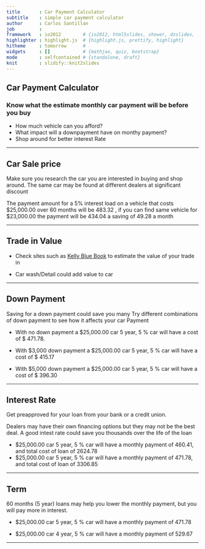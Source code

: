 ```yaml
---
title       : Car Payment Calculator
subtitle    : simple car payment calculator
author      : Carlos Santillan
job         : 
framework   : io2012        # {io2012, html5slides, shower, dzslides, ...}
highlighter : highlight.js  # {highlight.js, prettify, highlight}
hitheme     : tomorrow      # 
widgets     : []            # {mathjax, quiz, bootstrap}
mode        : selfcontained # {standalone, draft}
knit        : slidify::knit2slides
---
```





## Car Payment Calculator

### Know what the estimate monthly car payment will be before you buy

* How much vehicle can you afford?
* What impact will a downpayment have on monthy payment?
* Shop around for better interest Rate

---

## Car Sale price

Make sure you research the car you are interested in buying and shop around.
The same car may be found at different dealers at significant discount




The payment amount for a 5% interest load on a vehicle that costs $25,000.00 over 60 months will be 483.32 , if you can find same vehicle for $23,000.00 the payment will be 434.04 a saving of 49.28 a month






--- 

## Trade in Value

 * Check sites such as [Kelly Blue Book](http://www.kbb.com/) to estimate the value of your trade in
 
 * Car wash/Detail could add value to car

--- 

## Down Payment



 Saving for a down payment could save you many
 Try different combinations of down payment to see how it affects your car Payment
 
 * With no down payment a $25,000.00 car 5 year, 5 % car will have a cost of $ 471.78.
 
 * With $3,000 down payment a $25,000.00 car 5 year, 5 % car will have a cost of $ 415.17
 
 * With $5,000 down payment a $25,000.00 car 5 year, 5 % car will have a cost of $ 396.30

---

## Interest Rate




 Get preapproved for your loan from your bank or a credit union.
 
 Dealers may have their own financing options but they may not be the best deal. 
 A good intest rate could save you thousands over the life of the loan
 
 * $25,000.00 car 5 year, 5 % car will have a monthly payment of 460.41, and total cost of loan of 2624.78
 * $25,000.00 car 5 year, 5 % car will have a monthly payment of 471.78, and total cost of loan of 3306.85

--- 


## Term

60 months (5 year) loans may help you lower the monthly payment, but you will pay more in interest.





* $25,000.00 car 5 year, 5 % car will have a monthly payment of 471.78
 
* $25,000.00 car 4 year, 5 % car will have a monthly payment of 529.67



---


